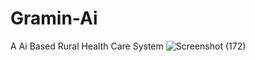 # Gramin-Ai
 A Ai Based Rural Health Care System 
 ![Screenshot (172)](https://github.com/user-attachments/assets/6184e66c-cd1e-40af-87ad-20655ebfe7fc)
